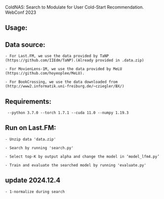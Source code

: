 ColdNAS: Search to Modulate for User Cold-Start Recommendation. WebConf 2023
## Usage:
## Data source:

    - For Last.FM, we use the data provided by TaNP (https://github.com/IIEdm/TaNP).(Already provided in .data.zip)

    - For MovienLens-1M, we use the data provided by MeLU (https://github.com/hoyeoplee/MeLU).

    - For BookCrossing, we use the data downloaded from (http://www2.informatik.uni-freiburg.de/~cziegler/BX/)

## Requirements: 
     --python 3.7.0 --torch 1.7.1 --cuda 11.0 --numpy 1.19.3

## Run on Last.FM:
    - Unzip data 'data.zip'

    - Search by running 'search.py'

    - Select top-K by output alpha and change the model in ‘model_lfm4.py’

    - Train and evaluate the searched model by running 'evaluate.py'
    
## update 2024.12.4
    - 1-normalize during search
